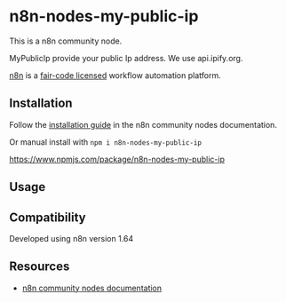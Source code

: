 # n8n-nodes-my-public-ip

This is a n8n community node.

MyPublicIp provide your public Ip address. We use api.ipify.org.

[n8n](https://n8n.io/) is a [fair-code licensed](https://docs.n8n.io/reference/license/) workflow automation platform.

## Installation

Follow the [installation guide](https://docs.n8n.io/integrations/community-nodes/installation/) in the n8n community nodes documentation.

Or manual install with `npm i n8n-nodes-my-public-ip`

https://www.npmjs.com/package/n8n-nodes-my-public-ip

## Usage


## Compatibility

Developed using n8n version 1.64

## Resources

* [n8n community nodes documentation](https://docs.n8n.io/integrations/community-nodes/)

